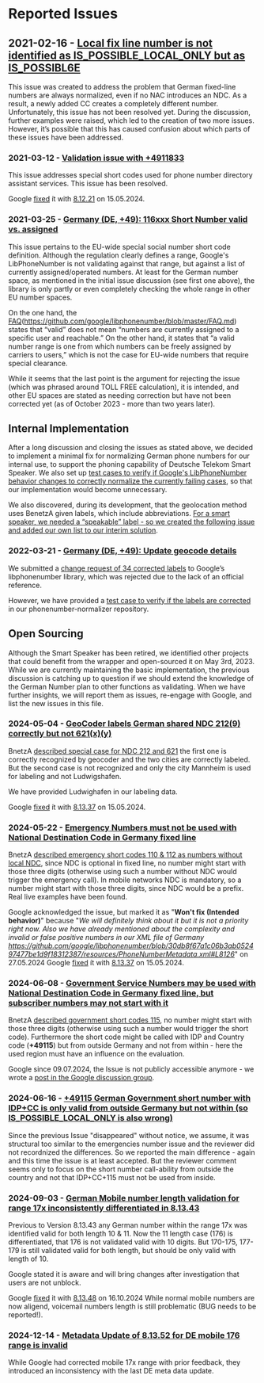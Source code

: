 # Reported Issues

## 2021-02-16 - [Local fix line number is not identified as IS_POSSIBLE_LOCAL_ONLY but as IS_POSSIBL6E](https://issuetracker.google.com/issues/180311606)

This issue was created to address the problem that German fixed-line numbers are always normalized, even if no NAC introduces an NDC.
As a result, a newly added CC creates a completely different number.
Unfortunately, this issue has not been resolved yet.
During the discussion, further examples were raised, which led to the creation of two more issues.
However, it’s possible that this has caused confusion about which parts of these issues have been addressed.

### 2021-03-12 - [Validation issue with +4911833](https://issuetracker.google.com/issues/182490059#comment3)

This issue addresses special short codes used for phone number directory assistant services.
This issue has been resolved. 

Google [fixed](https://github.com/google/libphonenumber/pull/2601/files#diff-1887949025d4940ce0f39cc4ba17666b5d93be2f143867b77c26bcddb36ac696R3400) ít with [8.12.21](https://github.com/google/libphonenumber/pull/2601) on  15.05.2024.

### 2021-03-25 - [Germany (DE, +49): 116xxx Short Number valid vs. assigned](https://issuetracker.google.com/issues/183669955)

This issue pertains to the EU-wide special social number short code definition. Although the regulation clearly defines a range, Google's LibPhoneNumber is not validating against that range, but against a list of currently assigned/operated numbers. At least for the German number space, as mentioned in the initial issue discussion (see first one above), the library is only partly or even completely checking the whole range in other EU number spaces.

On the one hand, the [FAQ](https://github.com/google/libphonenumber/blob/master/FAQ.md#what_is_valid)(https://github.com/google/libphonenumber/blob/master/FAQ.md) states that “valid” does not mean “numbers are currently assigned to a specific user and reachable.”
On the other hand, it states that “a valid number range is one from which numbers can be freely assigned by carriers to users,” which is not the case for EU-wide numbers that require special clearance.

While it seems that the last point is the argument for rejecting the issue (which was phrased around TOLL FREE calculation), it is intended, and other EU spaces are stated as needing correction but have not been corrected yet (as of October 2023 - more than two years later).

## Internal Implementation

After a long discussion and closing the issues as stated above, we decided to implement a minimal fix for normalizing German phone numbers for our internal use, to support the phoning capability of Deutsche Telekom Smart Speaker.
We also set up [test cases to verify if Google's LibPhoneNumber behavior changes to correctly normalize the currently failing cases](https://github.com/telekom/phonenumber-normalizer/blob/main/src/test/groovy/de/telekom/phonenumbernormalizer/extern/libphonenumber/PhoneNumberUtilTest.groovy), so that our implementation would become unnecessary.

We also discovered, during its development, that the geolocation method uses BenetzA given labels, which include abbreviations.
[For a smart speaker, we needed a “speakable” label - so we created the following issue and added our own list to our interim solution](https://github.com/telekom/phonenumber-normalizer/blob/main/src/main/resources/arealabels/nationallabels/de.json).

### 2022-03-21 - [Germany (DE, +49): Update geocode details](https://issuetracker.google.com/issues/183383466)

We submitted a [change request of 34 corrected labels]((https://github.com/google/libphonenumber/pull/2599/files)) to Google’s libphonenumber library, which was rejected due to the lack of an official reference.

However, we have provided a [test case to verify if the labels are corrected](https://github.com/telekom/phonenumber-normalizer/blob/main/src/test/groovy/de/telekom/phonenumbernormalizer/extern/libphonenumber/PhoneNumberOfflineGeocoderTest.groovy) in our phonenumber-normalizer repository.

## Open Sourcing

Although the Smart Speaker has been retired, we identified other projects that could benefit from the wrapper and open-sourced it on May 3rd, 2023.
While we are currently maintaining the basic implementation, the previous discussion is catching up to question if we should extend the knowledge of the German Number plan to other functions as validating.
When we have further insights, we will report them as issues, re-engage with Google, and list the new issues in this file.

### 2024-05-04 - [GeoCoder labels German shared NDC 212(9) correctly but not 621(x)(y)](https://issuetracker.google.com/issues/338710341)

BnetzA [described special case for NDC 212 and 621](https://www.bundesnetzagentur.de/SharedDocs/Downloads/DE/Sachgebiete/Telekommunikation/Unternehmen_Institutionen/Nummerierung/Rufnummern/ONVerzeichnisse/ONBVerzeichnis/Sonderregelungen0212_0621.pdf?__blob=publicationFile&v=1) the first one is correctly recognized by geocoder and the two cities are correctly labeled. But the second case is not recognized and only the city Mannheim is used for labeling and not Ludwigshafen.

We have provided Ludwighafen in our labeling data.

Google [fixed](https://github.com/google/libphonenumber/pull/3473/files#diff-db8e5b3fb2cb4a7ed9856289ea12d54947bfaa10549e6c1058fec7f3a1359dbbR3260) ít with [8.13.37](https://github.com/google/libphonenumber/pull/3473) on  15.05.2024.

### 2024-05-22 - [Emergency Numbers must not be used with National Destination Code in Germany fixed line](https://issuetracker.google.com/issues/341947688)

BnetzA [described emergency short codes 110 & 112 as numbers without local NDC](https://www.bundesnetzagentur.de/SharedDocs/Downloads/DE/Sachgebiete/Telekommunikation/Unternehmen_Institutionen/Nummerierung/Rufnummern/np_nummernraum.pdf?__blob=publicationFile&v=1), since NDC is optional in fixed line, no number might start with those three digits (otherwise using such a number without NDC would trigger the emergency call). In mobile networks NDC is mandatory, so a number might start with those three digits, since NDC would be a prefix. Real live examples have been found.

Google acknowledged the issue, but marked it as "**Won't fix (Intended behavior)**" because "*We will definitely think about it but it is not a priority right now. Also we have already mentioned about the complexity and invalid or false positive numbers in our XML file of Germany https://github.com/google/libphonenumber/blob/30db8f67a1c06b3ab052497477be1d9f18312387/resources/PhoneNumberMetadata.xml#L8126*" on 27.05.2024
Google [fixed](https://github.com/google/libphonenumber/pull/3473/files#diff-db8e5b3fb2cb4a7ed9856289ea12d54947bfaa10549e6c1058fec7f3a1359dbbR3260) ít with [8.13.37](https://github.com/google/libphonenumber/pull/3473) on  15.05.2024.

### 2024-06-08 - [Government Service Numbers may be used with National Destination Code in Germany fixed line, but subscriber numbers may not start with it](https://issuetracker.google.com/issues/345753226)

BnetzA [described government short codes 115](https://www.bundesnetzagentur.de/SharedDocs/Downloads/DE/Sachgebiete/Telekommunikation/Unternehmen_Institutionen/Nummerierung/Rufnummern/115/115_Nummernplan_konsolidiert.pdf?__blob=publicationFile&v=1), no number might start with those three digits (otherwise using such a number would trigger the short code). Furthermore the short code might be called with IDP and Country code (**+49115**) but from outside Germany and not from within - here the used region must have an influence on the evaluation.

Google since 09.07.2024, the Issue is not publicly accessible anymore - we wrote a [post in the Google discussion group](https://groups.google.com/g/libphonenumber-discuss/c/WQv244-PVmI).

### 2024-06-16 - [+49115 German Government short number with IDP+CC is only valid from outside Germany but not within (so IS_POSSIBLE_LOCAL_ONLY is also wrong)](https://issuetracker.google.com/issues/347356467)

Since the previous Issue "disappeared" without notice, we assume, it was structural too similar to the emergencies number issue and the reviewer did not recordnized the differences. So we reported the main difference - again and this time the issue is at least accepted. But the reviewer comment seems only to focus on the short number call-ability from outside the country and not that IDP+CC+115 must not be used from inside.

### 2024-09-03 - [German Mobile number length validation for range 17x inconsistently differentiated in 8.13.43](https://issuetracker.google.com/issues/364179199)

Previous to Version 8.13.43 any German number within the range 17x was identified valid for both length 10 & 11. Now the 11 length case (176) is differentiated, that 176 is not validated valid with 10 digits. But 170-175, 177-179 is still validated valid for both length, but should be only valid with length of 10.

Google stated it is aware and will bring changes after investigation that users are not unblock.

Google [fixed](https://github.com/google/libphonenumber/pull/3671/files#diff-5061a7d3c54ba589aacce00dcee1ce92e098c40034749bcae4c8a4780bb40233) it with [8.13.48](https://github.com/google/libphonenumber/pull/3671) on 16.10.2024
While normal mobile numbers are now aligend, voicemail numbers length is still problematic (BUG needs to be reported!).

### 2024-12-14 - [Metadata Update of 8.13.52 for DE mobile 176 range is invalid](https://issuetracker.google.com/issues/384186540)
While Google had corrected mobile 17x range with prior feedback, they introduced an inconsistency with the last DE meta data update.